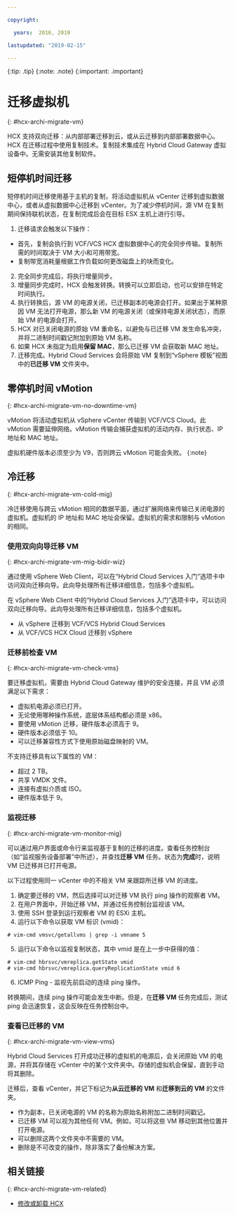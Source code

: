 ```yaml
---

copyright:

  years:  2016, 2019

lastupdated: "2019-02-15"

---
```


{:tip: .tip}
{:note: .note}
{:important: .important}

# 迁移虚拟机
{: #hcx-archi-migrate-vm}

HCX 支持双向迁移：从内部部署迁移到云，或从云迁移到内部部署数据中心。HCX 在迁移过程中使用复制技术。复制技术集成在 Hybrid Cloud Gateway 虚拟设备中。无需安装其他复制软件。

## 短停机时间迁移

短停机时间迁移使用基于主机的复制，将活动虚拟机从 vCenter 迁移到虚拟数据中心，或者从虚拟数据中心迁移到 vCenter。为了减少停机时间，源 VM 在复制期间保持联机状态，在复制完成后会在目标 ESX 主机上进行引导。

1. 迁移请求会触发以下操作：
  * 首先，复制会执行到 VCF/VCS HCX 虚拟数据中心的完全同步传输。复制所需的时间取决于 VM 大小和可用带宽。
  * 复制带宽消耗量根据工作负载如何更改磁盘上的块而变化。
2. 完全同步完成后，将执行增量同步。
3. 增量同步完成时，HCX 会触发转换。转换可以立即启动，也可以安排在特定时间执行。
4. 执行转换后，源 VM 的电源关闭，已迁移副本的电源会打开。如果出于某种原因 VM 无法打开电源，那么新 VM 的电源关闭（或保持电源关闭状态），而原始 VM 的电源会打开。
5. HCX 对已关闭电源的原始 VM 重命名，以避免与已迁移 VM 发生命名冲突，并将二进制时间戳记附加到原始 VM 名称。
6. 如果 HCX 未指定为启用**保留 MAC**，那么已迁移 VM 会获取新 MAC 地址。
7. 迁移完成。Hybrid Cloud Services 会将原始 VM 复制到“vSphere 模板”视图中的**已迁移 VM** 文件夹中。

## 零停机时间 vMotion
{: #hcx-archi-migrate-vm-no-downtime-vm}

vMotion 将活动虚拟机从 vSphere vCenter 传输到 VCF/VCS Cloud。此 vMotion 需要延伸网络。vMotion 传输会捕获虚拟机的活动内存、执行状态、IP 地址和 MAC 地址。

虚拟机硬件版本必须至少为 V9，否则跨云 vMotion 可能会失败。
{:note}

## 冷迁移
{: #hcx-archi-migrate-vm-cold-mig}

冷迁移使用与跨云 vMotion 相同的数据平面，通过扩展网络来传输已关闭电源的虚拟机。虚拟机的 IP 地址和 MAC 地址会保留。虚拟机的需求和限制与 vMotion 的相同。

### 使用双向向导迁移 VM
{: #hcx-archi-migrate-vm-mig-bidir-wiz}

通过使用 vSphere Web Client，可以在“Hybrid Cloud Services 入门”选项卡中访问双向迁移向导。此向导处理所有迁移详细信息，包括多个虚拟机。

在 vSphere Web Client 中的“Hybrid Cloud Services 入门”选项卡中，可以访问双向迁移向导。此向导处理所有迁移详细信息，包括多个虚拟机。
* 从 vSphere 迁移到 VCF/VCS Hybrid Cloud Services
* 从 VCF/VCS HCX Cloud 迁移到 vSphere

### 迁移前检查 VM
{: #hcx-archi-migrate-vm-check-vms}

要迁移虚拟机，需要由 Hybrid Cloud Gateway 维护的安全连接，并且 VM 必须满足以下需求：
* 虚拟机电源必须已打开。
* 无论使用哪种操作系统，底层体系结构都必须是 x86。
* 要使用 vMotion 迁移，硬件版本必须高于 9。
* 硬件版本必须低于 10。
* 可以迁移兼容性方式下使用原始磁盘映射的 VM。

不支持迁移具有以下属性的 VM：
* 超过 2 TB。
* 共享 VMDK 文件。
* 连接有虚拟介质或 ISO。
* 硬件版本低于 9。

### 监视迁移
{: #hcx-archi-migrate-vm-monitor-mig}

可以通过用户界面或命令行来监视基于复制的迁移的进度。查看任务控制台（如“监视服务设备部署”中所述），并查找**迁移 VM** 任务。状态为**完成**时，说明 VM 已迁移并已打开电源。

以下过程使用同一 vCenter 中的不相关 VM 来跟踪所迁移 VM 的进度。

1. 确定要迁移的 VM，然后选择可以对迁移 VM 执行 ping 操作的观察者 VM。
2. 在用户界面中，开始迁移 VM，并通过任务控制台监视该 VM。
3. 使用 SSH 登录到运行观察者 VM 的 ESXi 主机。
4. 运行以下命令以获取 VM 标识 (vmid)：

  ```
  # vim-cmd vmsvc/getallvms | grep -i vmname 5
  ```

5. 运行以下命令以监视复制状态，其中 vmid 是在上一步中获得的值：

  ```
  # vim-cmd hbrsvc/vmreplica.getState vmid
  # vim-cmd hbrsvc/vmreplica.queryReplicationState vmid 6
  ```

6. ICMP Ping - 监视先前启动的连续 ping 操作。

转换期间，连续 ping 操作可能会发生中断。但是，在**迁移 VM** 任务完成后，测试 ping 会迅速恢复，这会反映在任务控制台中。

### 查看已迁移的 VM
{: #hcx-archi-migrate-vm-view-vms}

Hybrid Cloud Services 打开成功迁移的虚拟机的电源后，会关闭原始 VM 的电源，并将其存储在 vCenter 中的某个文件夹中。存储的虚拟机会保留，直到手动将其删除。

迁移后，查看 vCenter，并记下标记为**从云迁移的 VM** 和**迁移到云的 VM** 的文件夹。
* 作为副本，已关闭电源的 VM 的名称为原始名称附加二进制时间戳记。
* 已迁移 VM 可以视为其他任何 VM。例如，可以将这些 VM 移动到其他位置并打开电源。
* 可以删除这两个文件夹中不需要的 VM。
* 删除是不可改变的操作，除非落实了备份解决方案。

## 相关链接
{: #hcx-archi-migrate-vm-related}

* [修改或卸载 HCX](/docs/services/vmwaresolutions/archiref/hcx-archi?topic=vmware-solutions-hcx-archi-mod-uninstall)
